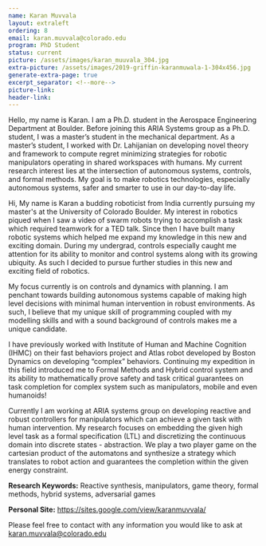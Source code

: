 ```yaml
---
name: Karan Muvvala 
layout: extraleft
ordering: 8
email: karan.muvvala@colorado.edu
program: PhD Student
status: current
picture: /assets/images/karan_muuvala_304.jpg 
extra-picture: /assets/images/2019-griffin-karanmuwala-1-304x456.jpg 
generate-extra-page: true 
excerpt_separator: <!--more-->
picture-link: 
header-link:  
---
```

Hello, my name is Karan. I am a Ph.D. student in the Aerospace Engineering Department at Boulder. Before joining this ARIA Systems group as a Ph.D. student, I was a master’s student in the mechanical department. As a master’s student, I worked with Dr. Lahijanian on developing novel theory and framework to compute regret minimizing strategies for robotic manipulators operating in shared workspaces with humans. My current research interest lies at the intersection of autonomous systems, controls, and formal methods. My goal is to make robotics technologies, especially autonomous systems, safer and smarter to use in our day-to-day life.

<!--more-->

Hi, My name is Karan a budding roboticist from India currently pursuing my master's at the University of Colorado Boulder. My interest in robotics piqued when I saw a video of swarm robots trying to accomplish a task which required teamwork for a TED talk. Since then I have built many robotic systems which helped me expand my knowledge in this new and exciting domain. During my undergrad, controls especially caught me attention for its ability to monitor and control systems along with its growing ubiquity. As such I decided to pursue further studies in this new and exciting field of robotics.

My focus currently is on controls and dynamics with planning. I am penchant towards building autonomous systems capable of making high level decisions with minimal human intervention in robust environments. As such, I believe that my unique skill of programming coupled with my modelling skills and with a sound background of controls makes me a unique candidate.

I have previously worked with Institute of Human and Machine Cognition (IHMC) on their fast behaviors project and Atlas robot developed by Boston Dynamics on developing “complex” behaviors. Continuing my expedition in this field introduced me to Formal Methods and Hybrid control system and its ability to mathematically prove safety and task critical guarantees on task completion for complex system such as manipulators, mobile and even humanoids!

Currently I am working at ARIA systems group on developing reactive and robust controllers for manipulators which can achieve a given task with human intervention. My research focuses on embedding the given high level task as a formal specification (LTL) and discretizing the continuous domain into discrete states - abstraction. We play a two player game on the cartesian product of the automatons and synthesize a strategy which translates to robot action and guarantees the completion within the given energy constraint. 

**Research Keywords:** Reactive synthesis, manipulators, game theory, formal methods, hybrid systems, adversarial games

**Personal Site:** https://sites.google.com/view/karanmuvvala/

Please feel free to contact with any information you would like to ask at
karan.muvvala@colorado.edu 
